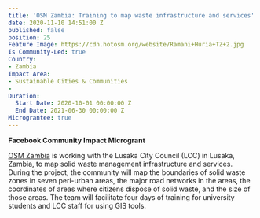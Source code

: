```yaml
---
title: 'OSM Zambia: Training to map waste infrastructure and services'
date: 2020-11-10 14:51:00 Z
published: false
position: 25
Feature Image: https://cdn.hotosm.org/website/Ramani+Huria+TZ+2.jpg
Is Community-Led: true
Country:
- Zambia
Impact Area:
- Sustainable Cities & Communities
- 
Duration:
  Start Date: 2020-10-01 00:00:00 Z
  End Date: 2021-06-30 00:00:00 Z
Micrograntee: true
---
```


**Facebook Community Impact Microgrant**

[OSM Zambia](http://osmzambia.org/) is working with the Lusaka City Council (LCC) in Lusaka, Zambia, to map solid waste management infrastructure and services. During the project, the community will map the boundaries of solid waste zones in seven peri-urban areas, the major road networks in the areas, the coordinates of areas where citizens dispose of solid waste, and the size of those areas. The team will facilitate four days of training for university students and LCC staff for using GIS tools.